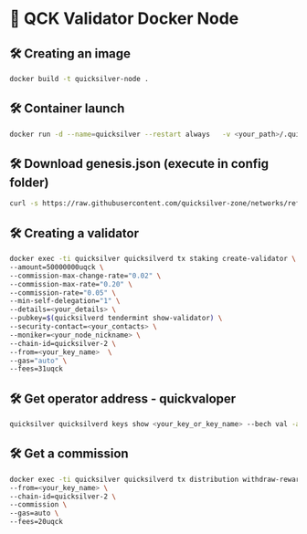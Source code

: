 # 🚀 QCK Validator Docker Node

## 🛠 Creating an image
```bash
docker build -t quicksilver-node .
```

## 🛠 Container launch
```bash
docker run -d --name=quicksilver --restart always   -v <your_path>/.quicksilverd:/root/.quicksilverd -p 23656:26656 -p 23657:26657  quicksilver-node
```

## 🛠 Download genesis.json (execute in config folder)
```bash
curl -s https://raw.githubusercontent.com/quicksilver-zone/networks/refs/heads/main/mainnet/quicksilver-2/genesis.json > genesis.json
```
    
## 🛠 Creating a validator
```bash
docker exec -ti quicksilver quicksilverd tx staking create-validator \ 
--amount=50000000uqck \
--commission-max-change-rate="0.02" \
--commission-max-rate="0.20" \
--commission-rate="0.05" \
--min-self-delegation="1" \
--details=<your_details> \
--pubkey=$(quicksilverd tendermint show-validator) \
--security-contact=<your_contacts> \
--moniker=<your_node_nickname> \
--chain-id=quicksilver-2 \
--from=<your_key_name>  \
--gas="auto" \
--fees=31uqck
```

## 🛠 Get operator address - quickvaloper
```bash
quicksilver quicksilverd keys show <your_key_or_key_name> --bech val -a
```

## 🛠 Get a commission
```bash
docker exec -ti quicksilver quicksilverd tx distribution withdraw-rewards <your_operator_address> \ 
--from=<your_key_name> \
--chain-id=quicksilver-2 \
--commission \ 
--gas=auto \
--fees=20uqck 
```